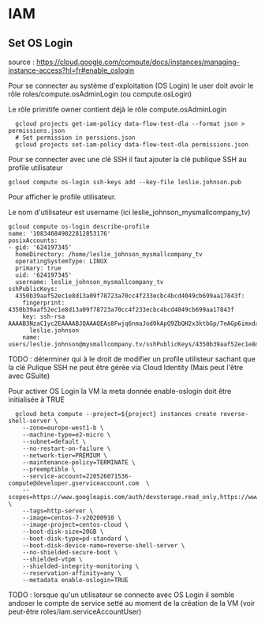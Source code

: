 # IAM

## Set OS Login
source : https://cloud.google.com/compute/docs/instances/managing-instance-access?hl=fr#enable_oslogin

Pour se connecter au système d'exploitation (OS Login) le user doit avoir le rôle roles/compute.osAdminLogin (ou compute.osLogin)

Le rôle primitife owner contient déjà le rôle compute.osAdminLogin
```Shell
  gcloud projects get-iam-policy data-flow-test-dla --format json > permissions.json
  # Set permission in perssions.json
  gcloud projects set-iam-policy data-flow-test-dla permissions.json
```

Pour se connecter avec une clé SSH il faut ajouter la clé publique SSH au profile utilisateur
```Shell
gcloud compute os-login ssh-keys add --key-file leslie.johnson.pub
```

Pour afficher le profile utilisateur.

Le nom d'utilisateur est username (ici leslie_johnson_mysmallcompany_tv)

```Shell
gcloud compute os-login describe-profile
name: '108346849022812853176'
posixAccounts:
- gid: '624197345'
  homeDirectory: /home/leslie_johnson_mysmallcompany_tv
  operatingSystemType: LINUX
  primary: true
  uid: '624197345'
  username: leslie_johnson_mysmallcompany_tv
sshPublicKeys:
  4350b39aaf52ec1e8d13a09f78723a70cc4f233ecbc4bcd4049cb699aa17843f:
    fingerprint: 4350b39aaf52ec1e8d13a09f78723a70cc4f233ecbc4bcd4049cb699aa17843f
    key: ssh-rsa AAAAB3NzaC1yc2EAAAABJQAAAQEAs8Fwjq6nmaJod0kApQ9ZbQH2x3ktbGp/TeAGp6imxdxAj4Yv5cRHJFdctrGNzvTmeXwb0e4UYuuHweA5yjQb5hriUVfPYeO0m8EoQCFsVpETeShIOiJ6aKnTo6+EBnlE3jKLMilG4lGo7pynsISZjwzI0bD9lrVmDzQR1deuIs+2r9lcWGbmycKJfnH907x6EA2F79CkJD0iGQ+T8vuzqQU3wvpHhhDFG4LT66/CFKk6AS7ji1Zt9losEWD+qRzxV2L0qMbm4WFodk7904rJYKvY3SxsM/sL45sd+J0pIzSg2PH3CfEq2z80ZhSkiOoJF6x8mN5xsXIaD4A0MldMlw==
      leslie.johnson
    name: users/leslie.johnson@mysmallcompany.tv/sshPublicKeys/4350b39aaf52ec1e8d13a09f78723a70cc4f233ecbc4bcd4049cb699aa17843f
```

TODO : déterminer qui à le droit de modifier un profile utilisteur sachant que la clé Pulique SSH ne peut être gérée via Cloud Identity (Mais peut l'être avec GSuite)

Pour activer OS Login la VM la meta donnée enable-oslogin doit être initialisée à TRUE
```Shell
  gcloud beta compute --project=${project} instances create reverse-shell-server \
    --zone=europe-west1-b \
    --machine-type=e2-micro \
    --subnet=default \
    --no-restart-on-failure \
    --network-tier=PREMIUM \
    --maintenance-policy=TERMINATE \
    --preemptible \
    --service-account=220526071536-compute@developer.gserviceaccount.com  \
    --scopes=https://www.googleapis.com/auth/devstorage.read_only,https://www.googleapis.com/auth/logging.write,https://www.googleapis.com/auth/monitoring.write,https://www.googleapis.com/auth/servicecontrol,https://www.googleapis.com/auth/service.management.readonly,https://www.googleapis.com/auth/trace.append \
    --tags=http-server \
    --image=centos-7-v20200910 \
    --image-project=centos-cloud \
    --boot-disk-size=20GB \
    --boot-disk-type=pd-standard \
    --boot-disk-device-name=reverse-shell-server \
    --no-shielded-secure-boot \
    --shielded-vtpm \
    --shielded-integrity-monitoring \
    --reservation-affinity=any \
    --metadata enable-oslogin=TRUE
```

TODO : lorsque qu'un utilisateur se connecte avec OS Login il semble andoser le compte de service setté au moment de la création de la VM (voir peut-être roles/iam.serviceAccountUser)
